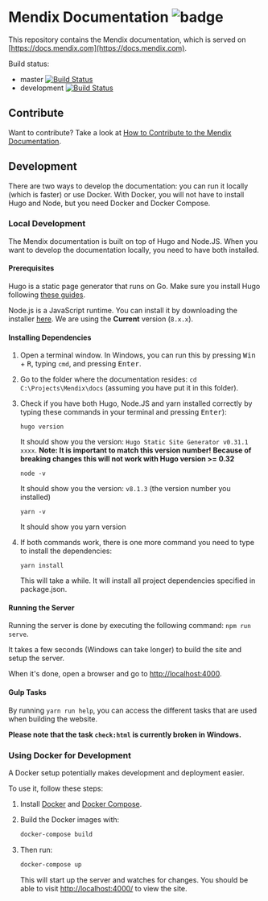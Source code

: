 # Mendix Documentation ![badge](https://img.shields.io/badge/hugo-0.31.1-green.svg)

This repository contains the Mendix documentation, which is served on [https://docs.mendix.com](https://docs.mendix.com).

Build status:

- master [![Build Status](https://secure.travis-ci.org/mendix/docs.png?branch=master)](https://travis-ci.org/mendix/docs)
- development [![Build Status](https://secure.travis-ci.org/mendix/docs.png?branch=development)](https://travis-ci.org/mendix/docs)

## Contribute

Want to contribute? Take a look at [How to Contribute to the Mendix Documentation](https://docs.mendix.com/developerportal/community-tools/contribute-to-the-mendix-documentation).

## Development

There are two ways to develop the documentation: you can run it locally (which is faster) or use Docker. With Docker, you will not have to install Hugo and Node, but you need Docker and Docker Compose.

### Local Development

The Mendix documentation is built on top of Hugo and Node.JS. When you want to develop the documentation locally, you need to have both installed.

#### Prerequisites

Hugo is a static page generator that runs on Go. Make sure you install Hugo following [these guides](https://gohugo.io/getting-started/installing/).

Node.js is a JavaScript runtime. You can install it by downloading the installer [here](https://nodejs.org/en/download/). We are using the **Current** version (`8.x.x`).

#### Installing Dependencies

1. Open a terminal window. In Windows, you can run this by pressing <kbd>Win</kbd> + <kbd>R</kbd>, typing `cmd`, and pressing <kbd>Enter</kbd>.
2. Go to the folder where the documentation resides: `cd C:\Projects\Mendix\docs` (assuming you have put it in this folder).
3. Check if you have both Hugo, Node.JS and yarn installed correctly by typing these commands in your terminal and pressing <kbd>Enter</kbd>):

   `hugo version`

   It should show you the version: `Hugo Static Site Generator v0.31.1 xxxx`. **Note: It is important to match this version number! Because of breaking changes this will not work with Hugo version >= 0.32**

   `node -v`

   It should show you the version: `v8.1.3` (the version number you installed)

   `yarn -v`

   It should show you yarn version

4. If both commands work, there is one more command you need to type to install the dependencies:

   `yarn install`

   This will take a while. It will install all project dependencies specified in package.json.

#### Running the Server

Running the server is done by executing the following command: `npm run serve`.

It takes a few seconds (Windows can take longer) to build the site and setup the server.

When it's done, open a browser and go to [http://localhost:4000](http://localhost:4000).

#### Gulp Tasks

By running `yarn run help`, you can access the different tasks that are used when building the website.

**Please note that the task `check:html` is currently broken in Windows.**

### Using Docker for Development

A Docker setup potentially makes development and deployment easier.

To use it, follow these steps:

1. Install [Docker](https://www.docker.com/) and [Docker Compose](https://docs.docker.com/compose/).
2. Build the Docker images with:

   ```sh
   docker-compose build
   ```

3. Then run:

   ```sh
   docker-compose up
   ```

   This will start up the server and watches for changes. You should be able to visit [http://localhost:4000/](http://localhost:4000/) to view the site.
